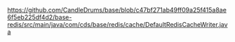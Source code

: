 https://github.com/CandleDrums/base/blob/c47bf271ab49ff09a25f415a8ae6f5eb225df4d2/base-redis/src/main/java/com/cds/base/redis/cache/DefaultRedisCacheWriter.java